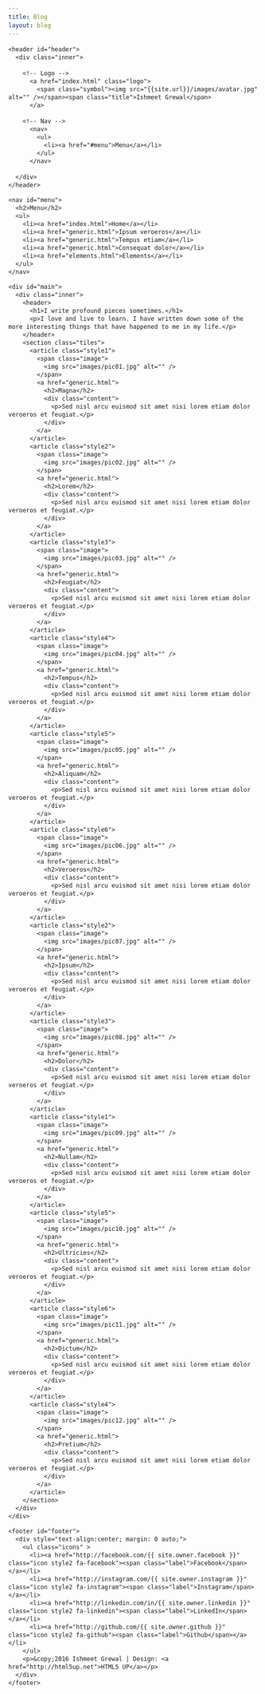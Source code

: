 ```yaml
---
title: Blog
layout: blog
---
```


<!-- This loops through the paginated posts 
<div class="row blog-posts-featured">
{% for post in site.posts %}
  <div class="article-wrapper z-depth-1 white">
    {% if post.image.feature %}
      <div class="feature-image">
        <img src="{{site.url}}/images/{{post.image.feature}}" alt="{{post.title}}">
      </div>
    {% endif %}
    <article>
      <h1><a href="{{ post.url }}">{{ post.title }}</a></h1>
      <span class="post-meta"><time datetime="{{ post.date | date_to_xmlschema }}" itemprop="datePublished">{{ post.date | date: "%b %-d, %Y" }}</time></span>
      <div class="content {{post.layout}}">
        {{ post.content }}
      </div>
    </article>
  </div>
{% endfor %}
</div>
-->

<div id="wrapper">

  <!-- Header -->
    <header id="header">
      <div class="inner">

        <!-- Logo -->
          <a href="index.html" class="logo">
            <span class="symbol"><img src="{{site.url}}/images/avatar.jpg" alt="" /></span><span class="title">Ishmeet Grewal</span>
          </a>

        <!-- Nav -->
          <nav>
            <ul>
              <li><a href="#menu">Menu</a></li>
            </ul>
          </nav>

      </div>
    </header>

  <!-- Menu -->
    <nav id="menu">
      <h2>Menu</h2>
      <ul>
        <li><a href="index.html">Home</a></li>
        <li><a href="generic.html">Ipsum veroeros</a></li>
        <li><a href="generic.html">Tempus etiam</a></li>
        <li><a href="generic.html">Consequat dolor</a></li>
        <li><a href="elements.html">Elements</a></li>
      </ul>
    </nav>

  <!-- Main -->
    <div id="main">
      <div class="inner">
        <header>
          <h1>I write profound pieces sometimes.</h1>
          <p>I love and live to learn. I have written down some of the more interesting things that have happened to me in my life.</p>
        </header>
        <section class="tiles">
          <article class="style1">
            <span class="image">
              <img src="images/pic01.jpg" alt="" />
            </span>
            <a href="generic.html">
              <h2>Magna</h2>
              <div class="content">
                <p>Sed nisl arcu euismod sit amet nisi lorem etiam dolor veroeros et feugiat.</p>
              </div>
            </a>
          </article>
          <article class="style2">
            <span class="image">
              <img src="images/pic02.jpg" alt="" />
            </span>
            <a href="generic.html">
              <h2>Lorem</h2>
              <div class="content">
                <p>Sed nisl arcu euismod sit amet nisi lorem etiam dolor veroeros et feugiat.</p>
              </div>
            </a>
          </article>
          <article class="style3">
            <span class="image">
              <img src="images/pic03.jpg" alt="" />
            </span>
            <a href="generic.html">
              <h2>Feugiat</h2>
              <div class="content">
                <p>Sed nisl arcu euismod sit amet nisi lorem etiam dolor veroeros et feugiat.</p>
              </div>
            </a>
          </article>
          <article class="style4">
            <span class="image">
              <img src="images/pic04.jpg" alt="" />
            </span>
            <a href="generic.html">
              <h2>Tempus</h2>
              <div class="content">
                <p>Sed nisl arcu euismod sit amet nisi lorem etiam dolor veroeros et feugiat.</p>
              </div>
            </a>
          </article>
          <article class="style5">
            <span class="image">
              <img src="images/pic05.jpg" alt="" />
            </span>
            <a href="generic.html">
              <h2>Aliquam</h2>
              <div class="content">
                <p>Sed nisl arcu euismod sit amet nisi lorem etiam dolor veroeros et feugiat.</p>
              </div>
            </a>
          </article>
          <article class="style6">
            <span class="image">
              <img src="images/pic06.jpg" alt="" />
            </span>
            <a href="generic.html">
              <h2>Veroeros</h2>
              <div class="content">
                <p>Sed nisl arcu euismod sit amet nisi lorem etiam dolor veroeros et feugiat.</p>
              </div>
            </a>
          </article>
          <article class="style2">
            <span class="image">
              <img src="images/pic07.jpg" alt="" />
            </span>
            <a href="generic.html">
              <h2>Ipsum</h2>
              <div class="content">
                <p>Sed nisl arcu euismod sit amet nisi lorem etiam dolor veroeros et feugiat.</p>
              </div>
            </a>
          </article>
          <article class="style3">
            <span class="image">
              <img src="images/pic08.jpg" alt="" />
            </span>
            <a href="generic.html">
              <h2>Dolor</h2>
              <div class="content">
                <p>Sed nisl arcu euismod sit amet nisi lorem etiam dolor veroeros et feugiat.</p>
              </div>
            </a>
          </article>
          <article class="style1">
            <span class="image">
              <img src="images/pic09.jpg" alt="" />
            </span>
            <a href="generic.html">
              <h2>Nullam</h2>
              <div class="content">
                <p>Sed nisl arcu euismod sit amet nisi lorem etiam dolor veroeros et feugiat.</p>
              </div>
            </a>
          </article>
          <article class="style5">
            <span class="image">
              <img src="images/pic10.jpg" alt="" />
            </span>
            <a href="generic.html">
              <h2>Ultricies</h2>
              <div class="content">
                <p>Sed nisl arcu euismod sit amet nisi lorem etiam dolor veroeros et feugiat.</p>
              </div>
            </a>
          </article>
          <article class="style6">
            <span class="image">
              <img src="images/pic11.jpg" alt="" />
            </span>
            <a href="generic.html">
              <h2>Dictum</h2>
              <div class="content">
                <p>Sed nisl arcu euismod sit amet nisi lorem etiam dolor veroeros et feugiat.</p>
              </div>
            </a>
          </article>
          <article class="style4">
            <span class="image">
              <img src="images/pic12.jpg" alt="" />
            </span>
            <a href="generic.html">
              <h2>Pretium</h2>
              <div class="content">
                <p>Sed nisl arcu euismod sit amet nisi lorem etiam dolor veroeros et feugiat.</p>
              </div>
            </a>
          </article>
        </section>
      </div>
    </div>

  <!-- Footer -->
    <footer id="footer">
      <div style="text-align:center; margin: 0 auto;">
        <ul class="icons" >
          <li><a href="http://facebook.com/{{ site.owner.facebook }}" class="icon style2 fa-facebook"><span class="label">Facebook</span></a></li>
          <li><a href="http://instagram.com/{{ site.owner.instagram }}" class="icon style2 fa-instagram"><span class="label">Instagram</span></a></li>
          <li><a href="http://linkedin.com/in/{{ site.owner.linkedin }}" class="icon style2 fa-linkedin"><span class="label">LinkedIn</span></a></li>
          <li><a href="http://github.com/{{ site.owner.github }}" class="icon style2 fa-github"><span class="label">Github</span></a></li>
        </ul>
        <p>&copy;2016 Ishmeet Grewal | Design: <a href="http://html5up.net">HTML5 UP</a></p>
      </div>
    </footer>

</div>